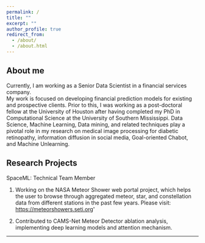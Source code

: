```yaml
---
permalink: /
title: ""
excerpt: ""
author_profile: true
redirect_from:
  - /about/
  - /about.html
---
```


## About me

Currently, I am working as a Senior Data Scientist in a financial services company. 
<br>
My work is focused on developing financial prediction models for existing and prospective clients.  Prior to this, I was working as a post-doctoral fellow at the University of Houston after having completed my PhD in Computational Science at the University of Southern Mississippi. Data Science, Machine Learning, Data mining, and related techniques play a pivotal role in my research on medical image processing for diabetic retinopathy, information diffusion in social media, Goal-oriented Chabot, and Machine Unlearning.
<br>
## Research Projects

SpaceML: Technical Team Member

1. Working on the NASA Meteor Shower web portal project, which helps the user to browse through aggregated meteor, star, and constellation data from different stations in the past few years.
Please visit: https://meteorshowers.seti.org'

2. Contributed to CAMS-Net Meteor Detector ablation analysis, implementing deep learning models and attention mechanism.
---